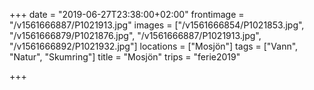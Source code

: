 +++
date = "2019-06-27T23:38:00+02:00"
frontimage = "/v1561666887/P1021913.jpg"
images = ["/v1561666854/P1021853.jpg", "/v1561666879/P1021876.jpg", "/v1561666887/P1021913.jpg", "/v1561666892/P1021932.jpg"]
locations = ["Mosjön"]
tags = ["Vann", "Natur", "Skumring"]
title = "Mosjön"
trips = "ferie2019"

+++
